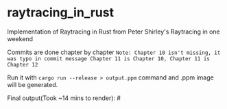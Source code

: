 # raytracing_in_rust

Implementation of Raytracing in Rust from Peter Shirley's Raytracing in one weekend

Commits are done chapter by chapter
`Note: Chapter 10 isn't missing, it was typo in commit message Chapter 11 is Chapter 10, Chapter 11 is Chapter 12`

Run it with `cargo run --release > output.ppm` command and .ppm image will be generated.

Final output(Took ~14 mins to render):
#[](render.png)